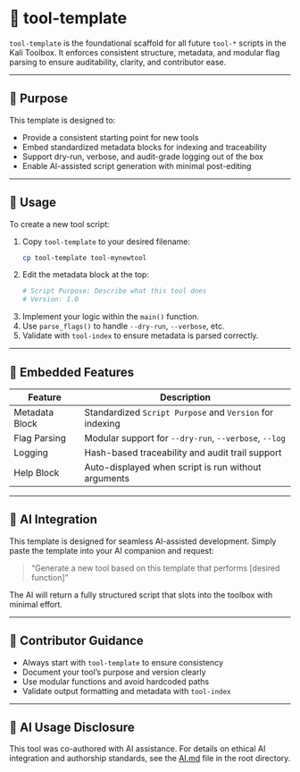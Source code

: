 # 🧰 tool-template

`tool-template` is the foundational scaffold for all future `tool-*` scripts in the Kali Toolbox. It enforces consistent structure, metadata, and modular flag parsing to ensure auditability, clarity, and contributor ease.

---

## 🎯 Purpose

This template is designed to:

- Provide a consistent starting point for new tools
- Embed standardized metadata blocks for indexing and traceability
- Support dry-run, verbose, and audit-grade logging out of the box
- Enable AI-assisted script generation with minimal post-editing

---

## 🧪 Usage

To create a new tool script:

1. Copy `tool-template` to your desired filename:
   ```bash
   cp tool-template tool-mynewtool
   ```
2. Edit the metadata block at the top:
   ```bash
   # Script Purpose: Describe what this tool does
   # Version: 1.0
   ```
3. Implement your logic within the `main()` function.
4. Use `parse_flags()` to handle `--dry-run`, `--verbose`, etc.
5. Validate with `tool-index` to ensure metadata is parsed correctly.

---

## 🧩 Embedded Features

| Feature         | Description                                                  |
|----------------|--------------------------------------------------------------|
| Metadata Block | Standardized `Script Purpose` and `Version` for indexing     |
| Flag Parsing   | Modular support for `--dry-run`, `--verbose`, `--log`        |
| Logging        | Hash-based traceability and audit trail support              |
| Help Block     | Auto-displayed when script is run without arguments          |

---

## 🤖 AI Integration

This template is designed for seamless AI-assisted development. Simply paste the template into your AI companion and request:

> “Generate a new tool based on this template that performs [desired function]”

The AI will return a fully structured script that slots into the toolbox with minimal effort.

---

## 🧭 Contributor Guidance

- Always start with `tool-template` to ensure consistency
- Document your tool’s purpose and version clearly
- Use modular functions and avoid hardcoded paths
- Validate output formatting and metadata with `tool-index`

---

## 🤖 AI Usage Disclosure

This tool was co-authored with AI assistance. For details on ethical AI integration and authorship standards, see the [AI.md](https://github.com/Mark-a-Hamilton/Mark-a-Hamilton.github.io/blob/main/AI.md) file in the root directory.

